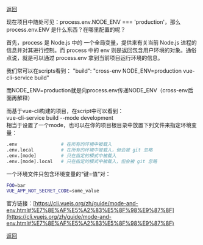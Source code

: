 [返回](./index.md)

现在项目中随处可见：process.env.NODE_ENV === 'production'，那么process.env.ENV 是什么东西？在哪里配置的呢？

首先，process 是 Node.js 中的 一个全局变量，提供来有关当前 Node.js 进程的信息并对其进行控制。而 process 中的 env 则是返回包含用户环境的对象。通俗点说，就是可以通过 process.env 拿到当前项目运行环境的信息。

我们常可以在scripts看到：
"build": "cross-env NODE_ENV=production vue-cli-service build"

而NODE_ENV=production就是向process.env传递NODE_ENV（cross-env后面再解释）

而基于vue-cli构建的项目，在script中可以看到：\
vue-cli-service build --mode development\
相当于设置了一个mode，也可以在你的项目根目录中放置下列文件来指定环境变量：
```sh
.env                # 在所有的环境中被载入
.env.local          # 在所有的环境中被载入，但会被 git 忽略
.env.[mode]         # 只在指定的模式中被载入
.env.[mode].local   # 只在指定的模式中被载入，但会被 git 忽略
```

一个环境文件只包含环境变量的“键=值”对：
```sh
FOO=bar
VUE_APP_NOT_SECRET_CODE=some_value
```

官方链接：[https://cli.vuejs.org/zh/guide/mode-and-env.html#%E7%8E%AF%E5%A2%83%E5%8F%98%E9%87%8F](https://cli.vuejs.org/zh/guide/mode-and-env.html#%E7%8E%AF%E5%A2%83%E5%8F%98%E9%87%8F)

[返回](./index.md)